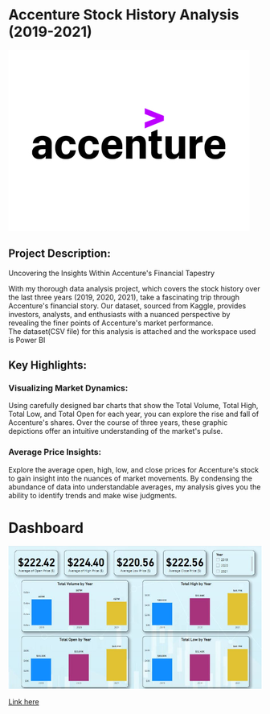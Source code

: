 # Accenture Stock History Analysis (2019-2021)

![](Accenture_img.jpg)

## Project Description:
Uncovering the Insights Within Accenture's Financial Tapestry 

With my thorough data analysis project, which covers the stock history over the last three years (2019, 2020, 2021), take a fascinating trip through Accenture's financial story. Our dataset, sourced from Kaggle, provides investors, analysts, and enthusiasts with a nuanced perspective by revealing the finer points of Accenture's market performance. <br>
The dataset(CSV file) for this analysis is attached and the workspace used is Power BI

## Key Highlights:
### Visualizing Market Dynamics: 
Using carefully designed bar charts that show the Total Volume, Total High, Total Low, and Total Open for each year, you can explore the rise and fall of Accenture's shares. Over the course of three years, these graphic depictions offer an intuitive understanding of the market's pulse.

### Average Price Insights:
Explore the average open, high, low, and close prices for Accenture's stock to gain insight into the nuances of market movements.  By condensing the abundance of data into understandable averages, my analysis gives you the ability to identify trends and make wise judgments.

# Dashboard

![](Accenture.JPG)

[Link here](https://app.powerbi.com/groups/me/reports/9cddf198-8e4e-44db-8a4f-e17890e91e41/ReportSection?experience=power-bi)

